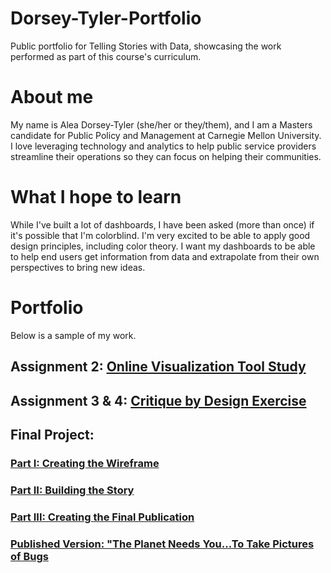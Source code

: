 # Dorsey-Tyler-Portfolio
Public portfolio for Telling Stories with Data, showcasing the work performed as part of this course's curriculum. 

# About me
My name is Alea Dorsey-Tyler (she/her or they/them), and I am a Masters candidate for Public Policy and Management at Carnegie Mellon University. I love leveraging technology and analytics to help public service providers streamline their operations so they can focus on helping their communities. 

# What I hope to learn
While I've built a lot of dashboards, I have been asked (more than once) if it's possible that I'm colorblind. I'm very excited to be able to apply good design principles, including color theory. I want my dashboards to be able to help end users get information from data and extrapolate from their own perspectives to bring new ideas.

# Portfolio
Below is a sample of my work.

## Assignment 2: [Online Visualization Tool Study](/OnlineVizStudy.md)

## Assignment 3 & 4: [Critique by Design Exercise](/CritiqueByDesign.md)

## Final Project: 
### [Part I: Creating the Wireframe](/FinalProject.md)
### [Part II: Building the Story](/FinalProject2.md)
### [Part III: Creating the Final Publication](/FinalProject3.md)
### <a href="https://carnegiemellon.shorthandstories.com/the-planet-needs-you/index.html"> Published Version: "The Planet Needs You...To Take Pictures of Bugs</a>

